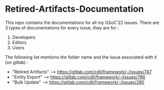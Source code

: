 # Retired-Artifacts-Documentation
This repo contains the documentations for all my GSoC'22 issues. There are 3 types of documentations for every issue, they are for :
1. Developers
2. Editors
3. Users

The following list mentions the folder name and the issue associated with it (on gitlab) :
- "Retired Artifacts" --> https://gitlab.com/cdli/framework/-/issues/747
- "Entity Export" --> https://gitlab.com/cdli/framework/-/issues/786
- "Bulk Update" --> https://gitlab.com/cdli/framework/-/issues/280
